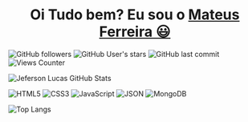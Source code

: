 <div>
  
  <h1 align="center">
    Oi Tudo bem? Eu sou o 
    <a href="https://www.linkedin.com/in/mateustmf/">Mateus Ferreira 😃️</a>
  </h1>
</div>

![GitHub followers](https://img.shields.io/github/followers/MateusTMF?style=flat&color=9644F4)
![GitHub User's stars](https://img.shields.io/github/stars/MateusTMF?style=flat&color=9644F4)
![GitHub last commit](https://img.shields.io/github/last-commit/MateusTMF/JefersonLucas?style=flat&color=9644F4)
![Views Counter](https://komarev.com/ghpvc/?username=MateusTMF&color=blueviolet)

<img alt="Jeferson Lucas GitHub Stats" src="https://github-readme-stats.vercel.app/api?username=MateusTMF&theme=midnight-purple&show_icons=true&hide_border=true" title="Jeferson Lucas GitHub Stats"/>

![HTML5](https://img.shields.io/badge/-HTML-000?style=flat&logo=HTML5&logoColor=9644F4)
![CSS3](https://img.shields.io/badge/-CSS-000?style=flat&logo=CSS3&logoColor=9644F4)
![JavaScript](https://img.shields.io/badge/-JavaScript-000?fff&style=flat&logo=javascript&logoColor=9644F4)
![JSON](https://img.shields.io/badge/-JSON-000?style=flat&logo=json&logoColor=9644F4)
![MongoDB](https://img.shields.io/badge/-MongoDB-000?style=flat&logoColor=9644F4&logo=mongodb)



<img alt="Top Langs" src="https://github-readme-stats.vercel.app/api/top-langs/?username=MateusTMF&layout=compact&theme=midnight-purple&hide_border=true" title="Top Langs"/>

